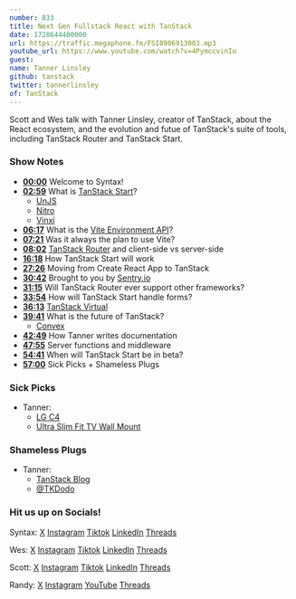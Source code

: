```yaml
---
number: 833
title: Next Gen Fullstack React with TanStack
date: 1728644400000
url: https://traffic.megaphone.fm/FSI8986913003.mp3
youtube_url: https://www.youtube.com/watch?v=4PymccvinIo
guest: 
name: Tanner Linsley
github: tanstack
twitter: tannerlinsley
of: TanStack
---
```


Scott and Wes talk with Tanner Linsley, creator of TanStack, about the React ecosystem, and the evolution and futue of TanStack's suite of tools, including TanStack Router and TanStack Start. 

### Show Notes

* **[00:00](#t=00:00)** Welcome to Syntax!
* **[02:59](#t=02:59)** What is [TanStack Start](https://tanstack.com/start/)?
  * [UnJS](https://unjs.io/)
  * [Nitro](https://nitro.unjs.io/)
  * [Vinxi](https://vinxi.vercel.app/)
* **[06:17](#t=06:17)** What is the [Vite Environment API](https://main.vitejs.dev/guide/api-environment)?
* **[07:21](#t=07:21)** Was it always the plan to use Vite? 
* **[08:02](#t=08:02)** [TanStack Router](https://tanstack.com/router/) and client-side vs server-side
* **[16:18](#t=16:18)** How TanStack Start will work
* **[27:26](#t=27:26)** Moving from Create React App to TanStack
* **[30:42](#t=30:42)** Brought to you by [Sentry.io](https://sentry.io)
* **[31:15](#t=31:15)** Will TanStack Router ever support other frameworks?
* **[33:54](#t=33:54)** How will TanStack Start handle forms?
* **[36:13](#t=36:13)** [TanStack Virtual](https://tanstack.com/virtual)
* **[39:41](#t=39:41)** What is the future of TanStack?
  * [Convex](https://www.convex.dev/)
* **[42:49](#t=42:49)** How Tanner writes documentation
* **[47:55](#t=47:55)** Server functions and middleware
* **[54:41](#t=54:41)** When will TanStack Start be in beta?
* **[57:00](#t=57:00)** Sick Picks + Shameless Plugs

### Sick Picks

- Tanner:
  - [LG C4](https://www.amazon.com/LG-77-Inch-Processor-AI-Powered-OLED77C4PUA/dp/B0CVRDNLVX)
  - [Ultra Slim Fit TV Wall Mount](https://www.amazon.com/Supcline-Compatible-Micro-Gap-Minimalist-Interior/dp/B0CL6TCYTK)

### Shameless Plugs

- Tanner:
  - [TanStack Blog](https://tanstack.com/blog)
  - [@TKDodo](https://x.com/TkDodo)

### Hit us up on Socials!

Syntax: [X](https://twitter.com/syntaxfm) [Instagram](https://www.instagram.com/syntax_fm/) [Tiktok](https://www.tiktok.com/@syntaxfm) [LinkedIn](https://www.linkedin.com/company/96077407/admin/feed/posts/) [Threads](https://www.threads.net/@syntax_fm)

Wes: [X](https://twitter.com/wesbos) [Instagram](https://www.instagram.com/wesbos/) [Tiktok](https://www.tiktok.com/@wesbos) [LinkedIn](https://www.linkedin.com/in/wesbos/) [Threads](https://www.threads.net/@wesbos)

Scott: [X](https://twitter.com/stolinski) [Instagram](https://www.instagram.com/stolinski/) [Tiktok](https://www.tiktok.com/@stolinski) [LinkedIn](https://www.linkedin.com/in/stolinski/) [Threads](https://www.threads.net/@stolinski)

Randy: [X](https://twitter.com/randyrektor) [Instagram](https://www.instagram.com/randyrektor/) [YouTube](https://www.youtube.com/@randyrektor) [Threads](https://www.threads.net/@randyrektor)
